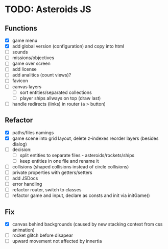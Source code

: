 # TODO: Asteroids JS

## Functions

- [x] game menu
- [x] add global version (configuration) and copy into html
- [ ] sounds
- [ ] missions/objectives
- [ ] game over screen
- [ ] add license
- [ ] add analitics (count views)?
- [ ] favicon
- [ ] canvas layers
  - [ ] sort entities/separated collections
  - [ ] player ships allways on top (draw last)
- [ ] handle redirects (links) in router (a > button)

## Refactor

- [x] paths/files namings
- [x] game scene into grid layout, delete z-indexes reorder layers (besides dialog)
- [ ] decision:
  - [ ] split entities to separate files - asteroids/rockets/ships
  - [ ] keep entities in one file and rename it
- [ ] collisions (shaped collisions instead of circle collisions)
- [ ] private properties with getters/setters
- [ ] add JSDocs
- [ ] error handling
- [ ] refactor router, switch to classes
- [ ] refactor game and input, declare as consts and init via initGame()

## Fix

- [x] canvas behind backgrounds (caused by new stacking context from css animation)
- [ ] rocket glitch before disapear
- [ ] upward movement not affected by innertia
